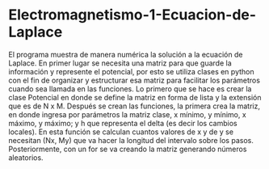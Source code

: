 # Electromagnetismo-1-Ecuacion-de-Laplace
El programa muestra de manera numérica la solución a la ecuación de Laplace. En primer lugar se necesita una matriz para que guarde la información y represente el potencial, por esto se utiliza clases en python con el fin de organizar y estructurar esa matriz para facilitar los parámetros cuando sea llamada en las funciones. Lo primero que se hace es crear la clase Potencial en donde se define la matriz en forma de lista y la extensión que es de N x M. 
  Después se crean las funciones, la primera crea la matriz, en donde ingresa por parámetros la matriz clase, x mínimo, y mínimo, x máximo, y máximo; y h que representa el delta (es decir los cambios locales). En esta función se calculan cuantos valores de x y de y se necesitan (Nx, My) que va hacer la longitud del intervalo sobre los pasos. Posteriormente, con un for se va creando la matriz generando números aleatorios. 
  
